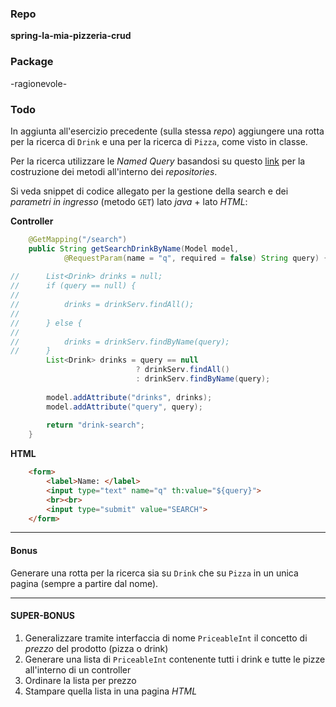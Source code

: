 
### Repo
**spring-la-mia-pizzeria-crud**

### Package
-ragionevole-

### Todo
In aggiunta all'esercizio precedente (sulla stessa *repo*) aggiungere una rotta per la ricerca di `Drink` e una per la ricerca di `Pizza`, come visto in classe.

Per la ricerca utilizzare le *Named Query* basandosi su questo [link](https://docs.spring.io/spring-data/jpa/docs/current/reference/html/#jpa.query-methods.query-creation) per la costruzione dei metodi all'interno dei *repositories*.

Si veda snippet di codice allegato per la gestione della search e dei *parametri in ingresso* (metodo `GET`) lato *java* + lato *HTML*:

**Controller**
```java
	@GetMapping("/search")
	public String getSearchDrinkByName(Model model, 
			@RequestParam(name = "q", required = false) String query) {
		
//		List<Drink> drinks = null;
//		if (query == null) {
//			
//			drinks = drinkServ.findAll();
//			
//		} else {
//			
//			drinks = drinkServ.findByName(query);
//		}
		List<Drink> drinks = query == null 
							? drinkServ.findAll()
							: drinkServ.findByName(query); 
		
		model.addAttribute("drinks", drinks);
		model.addAttribute("query", query);
		
		return "drink-search";
	}
```

**HTML**
```html
	<form>
		<label>Name: </label>
		<input type="text" name="q" th:value="${query}">
		<br><br>
		<input type="submit" value="SEARCH">
	</form>
```

---

#### Bonus
Generare una rotta per la ricerca sia su `Drink` che su `Pizza` in un unica pagina (sempre a partire dal nome).

---

#### SUPER-BONUS
1. Generalizzare tramite interfaccia di nome `PriceableInt` il concetto di *prezzo* del prodotto (pizza o drink)
2. Generare una lista di `PriceableInt` contenente tutti i drink e tutte le pizze all'interno di un controller
3. Ordinare la lista per prezzo
4. Stampare quella lista in una pagina *HTML*

